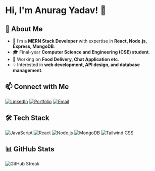 # Hi, I'm Anurag Yadav! 👋

## 🚀 About Me
- 🌱 I’m a **MERN Stack Developer** with expertise in **React, Node.js, Express, MongoDB**.
- 🎓 Final-year **Computer Science and Engineering (CSE) student**.
- 🔭 Working on **Food Delivery, Chat Application etc**.
- 💡 Interested in **web development, API design, and database management**.

## 📫 Connect with Me
[![LinkedIn](https://img.shields.io/badge/LinkedIn-blue?style=flat&logo=linkedin)](https://www.linkedin.com/in/anurag-yadav-39a7b9223/)
[![Portfolio](https://img.shields.io/badge/Portfolio-%2312100E.svg?style=flat&logo=firefox)]([your-portfolio-link](https://anurag-yadav-portfolio.onrender.com/))
[![Email](https://img.shields.io/badge/Email-D14836?style=flat&logo=gmail&logoColor=white)](mailto:10anuragyadav2002@gmail.com)

## 🛠️ Tech Stack
![JavaScript](https://img.shields.io/badge/JavaScript-F7DF1E?style=flat&logo=javascript&logoColor=black)
![React](https://img.shields.io/badge/React-20232A?style=flat&logo=react&logoColor=61DAFB)
![Node.js](https://img.shields.io/badge/Node.js-43853D?style=flat&logo=node.js&logoColor=white)
![MongoDB](https://img.shields.io/badge/MongoDB-4EA94B?style=flat&logo=mongodb&logoColor=white)
![Tailwind CSS](https://img.shields.io/badge/TailwindCSS-%2338B2AC.svg?style=flat&logo=tailwind-css&logoColor=white)

## 📊 GitHub Stats
![GitHub Streak](https://github-readme-streak-stats.herokuapp.com/?user=your-username&theme=dark&hide_border=false)
